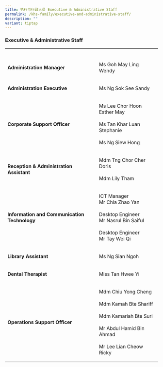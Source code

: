 ```yaml
---
title: 执行与行政人员 Executive & Administrative Staff
permalink: /khs-family/executive-and-administrative-staff/
description: ""
variant: tiptap
---
```

<h3>Executive &amp; Administrative Staff</h3>
<table style="minWidth: 50px">
<colgroup>
<col>
<col>
</colgroup>
<tbody>
<tr>
<th rowspan="1" colspan="1">
<p></p>
</th>
<th rowspan="1" colspan="1">
<p></p>
</th>
</tr>
<tr>
<td rowspan="1" colspan="1">
<p><strong>Administration Manager</strong>
</p>
</td>
<td rowspan="1" colspan="1">
<p>Ms Goh May Ling Wendy</p>
</td>
</tr>
<tr>
<td rowspan="1" colspan="1">
<p><strong>Administration Executive</strong>
</p>
</td>
<td rowspan="1" colspan="1">
<p>Ms Ng Sok See Sandy</p>
</td>
</tr>
<tr>
<td rowspan="1" colspan="1">
<p><strong>Corporate Support Officer</strong>
</p>
</td>
<td rowspan="1" colspan="1">
<p>Ms Lee Chor Hoon Esther May
<br>
<br>Ms Tan Khar Luan Stephanie
<br>
<br>Ms Ng Siew Hong</p>
</td>
</tr>
<tr>
<td rowspan="1" colspan="1">
<p><strong>Reception &amp; Administration Assistant</strong>
</p>
</td>
<td rowspan="1" colspan="1">
<p>Mdm Tng Chor Cher Doris
<br>
<br>Mdm Lily Tham</p>
</td>
</tr>
<tr>
<td rowspan="1" colspan="1">
<p><strong>Information and Communication Technology</strong>
</p>
</td>
<td rowspan="1" colspan="1">
<p>ICT Manager
<br>Mr Chia Zhao Yan
<br>
<br>Desktop Engineer
<br>Mr Nasrul Bin Saiful
<br>
<br>Desktop Engineer
<br>Mr Tay Wei Qi</p>
</td>
</tr>
<tr>
<td rowspan="1" colspan="1">
<p><strong>Library Assistant</strong>
</p>
</td>
<td rowspan="1" colspan="1">
<p>Ms Ng Sian Ngoh</p>
</td>
</tr>
<tr>
<td rowspan="1" colspan="1">
<p><strong>Dental Therapist</strong>
</p>
</td>
<td rowspan="1" colspan="1">
<p>Miss Tan Hwee Yi</p>
</td>
</tr>
<tr>
<td rowspan="1" colspan="1">
<p><strong>Operations Support Officer</strong>
</p>
</td>
<td rowspan="1" colspan="1">
<p>Mdm Chiu Yong Cheng
<br>
<br>Mdm Kamah Bte Shariff
<br>
<br>Mdm Kamariah Bte Suri
<br>
<br>Mr Abdul Hamid Bin Ahmad
<br>
<br>Mr Lee Lian Cheow Ricky</p>
</td>
</tr>
</tbody>
</table>
<p></p>